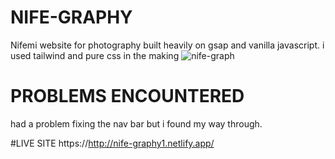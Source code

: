 # NIFE-GRAPHY
Nifemi website for photography built heavily on gsap and vanilla javascript.
i used tailwind and pure css in the making
![nife-graph](https://user-images.githubusercontent.com/103334963/193362989-fbda43d0-3b7d-4394-abdb-8b415faec804.png)

# PROBLEMS ENCOUNTERED
 had a problem fixing the nav bar but i found  my way through.
    
#LIVE SITE
https://http://nife-graphy1.netlify.app/
